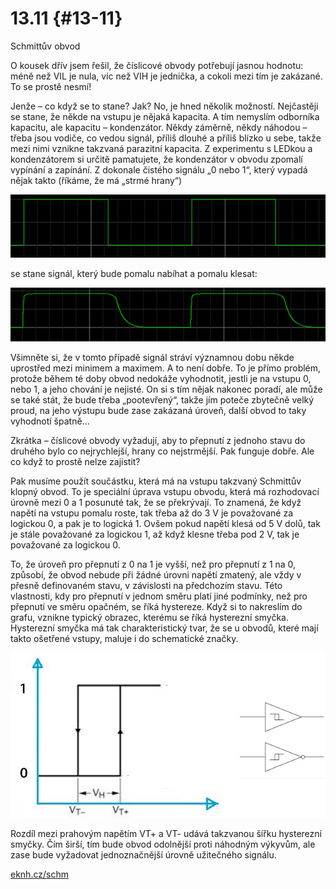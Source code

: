 # 13.11 {#13-11}

Schmittův obvod

O kousek dřív jsem řešil, že číslicové obvody potřebují jasnou hodnotu: méně než VIL je nula, víc než VIH je jednička, a cokoli mezi tím je zakázané. To se prostě nesmí!

Jenže – co když se to stane? Jak? No, je hned několik možností. Nejčastěji se stane, že někde na vstupu je nějaká kapacita. A tím nemyslím odborníka kapacitu, ale kapacitu – kondenzátor. Někdy záměrně, někdy náhodou – třeba jsou vodiče, co vedou signál, příliš dlouhé a příliš blízko u sebe, takže mezi nimi vznikne takzvaná parazitní kapacita. Z experimentu s LEDkou a kondenzátorem si určitě pamatujete, že kondenzátor v obvodu zpomalí vypínání a zapínání. Z dokonale čistého signálu „0 nebo 1“, který vypadá nějak takto (říkáme, že má „strmé hrany“)

![151-1.png](assets/151-1.png)

se stane signál, který bude pomalu nabíhat a pomalu klesat:

![151-2.png](assets/151-2.png)

Všimněte si, že v tomto případě signál stráví významnou dobu někde uprostřed mezi minimem a maximem. A to není dobře. To je přímo problém, protože během té doby obvod nedokáže vyhodnotit, jestli je na vstupu 0, nebo 1, a jeho chování je nejisté. On si s tím nějak nakonec poradí, ale může se také stát, že bude třeba „pootevřený“, takže jím poteče zbytečně velký proud, na jeho výstupu bude zase zakázaná úroveň, další obvod to taky vyhodnotí špatně...

Zkrátka – číslicové obvody vyžadují, aby to přepnutí z jednoho stavu do druhého bylo co nejrychlejší, hrany co nejstrmější. Pak funguje dobře. Ale co když to prostě nelze zajistit?

Pak musíme použít součástku, která má na vstupu takzvaný Schmittův klopný obvod. To je speciální úprava vstupu obvodu, která má rozhodovací úrovně mezi 0 a 1 posunuté tak, že se překrývají. To znamená, že když napětí na vstupu pomalu roste, tak třeba až do 3 V je považované za logickou 0, a pak je to logická 1\. Ovšem pokud napětí klesá od 5 V dolů, tak je stále považované za logickou 1, až když klesne třeba pod 2 V, tak je považované za logickou 0.

To, že úroveň pro přepnutí z 0 na 1 je vyšší, než pro přepnutí z 1 na 0, způsobí, že obvod nebude při žádné úrovni napětí zmatený, ale vždy v přesně definovaném stavu, v závislosti na předchozím stavu. Této vlastnosti, kdy pro přepnutí v jednom směru platí jiné podmínky, než pro přepnutí ve směru opačném, se říká hystereze. Když si to nakreslím do grafu, vznikne typický obrazec, kterému se říká hysterezní smyčka. Hysterezní smyčka má tak charakteristický tvar, že se u obvodů, které mají takto ošetřené vstupy, maluje i do schematické značky.

![152-1.png](assets/152-1.png)

Rozdíl mezi prahovým napětím VT+ a VT- udává takzvanou šířku hysterezní smyčky. Čím širší, tím bude obvod odolnější proti náhodným výkyvům, ale zase bude vyžadovat jednoznačnější úrovně užitečného signálu.

[eknh.cz/schm](https://eknh.cz/schm)